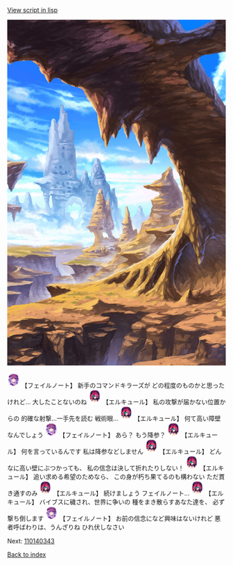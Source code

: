 [View script in lisp](../scripts/110140341.txt)

![wild.png](../images/backgrounds/wild.png)

<img src="../images/units/3401911.png" alt="3401911.png" height="34"/>
【フェイルノート】
新手のコマンドキラーズが
どの程度のものかと思ったけれど…
大したことないのね

<img src="../images/units/3202519.png" alt="3202519.png" height="34"/>
【エルキュール】
私の攻撃が届かない位置からの
的確な射撃…一手先を読む
戦術眼…

<img src="../images/units/3202519.png" alt="3202519.png" height="34"/>
【エルキュール】
何て高い障壁なんでしょう

<img src="../images/units/3401911.png" alt="3401911.png" height="34"/>
【フェイルノート】
あら？
もう降参？

<img src="../images/units/3202519.png" alt="3202519.png" height="34"/>
【エルキュール】
何を言っているんです
私は降参などしません

<img src="../images/units/3202519.png" alt="3202519.png" height="34"/>
【エルキュール】
どんなに高い壁にぶつかっても、
私の信念は決して折れたりしない！

<img src="../images/units/3202519.png" alt="3202519.png" height="34"/>
【エルキュール】
追い求める希望のためなら、
この身が朽ち果てるのも構わない
ただ貫き通すのみ

<img src="../images/units/3202519.png" alt="3202519.png" height="34"/>
【エルキュール】
続けましょう
フェイルノート…

<img src="../images/units/3202519.png" alt="3202519.png" height="34"/>
【エルキュール】
バイブスに穢され、世界に争いの
種をまき散らすあなた達を、
必ず撃ち倒します

<img src="../images/units/3401911.png" alt="3401911.png" height="34"/>
【フェイルノート】
お前の信念になど興味はないけれど
悪者呼ばわりは、うんざりね
ひれ伏しなさい

Next: [110140343](110140343.md)

[Back to index](index.md)
